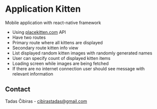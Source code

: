 # Application Kitten

Mobile application with react-native framework

- Using [placekitten.com](https://placekitten.com) API
- Have two routes
- Primary route where all kittens are displayed
- Secondary route kitten info view
- List displayed random kitten images with randomly generated names
- User can specify count of displayed kitten items
- Loading screen while images are being fetched
- If there are no internet connection user should see message with relevant information

## Contact

Tadas Čibiras - cibirastadas@gmail.com
